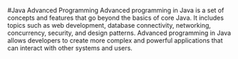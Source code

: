 #Java Advanced Programming
Advanced programming in Java is a set of concepts and features that go beyond the basics of core Java. It includes topics such as web development, database connectivity, networking, concurrency, security, and design patterns. Advanced programming in Java allows developers to create more complex and powerful applications that can interact with other systems and users.

